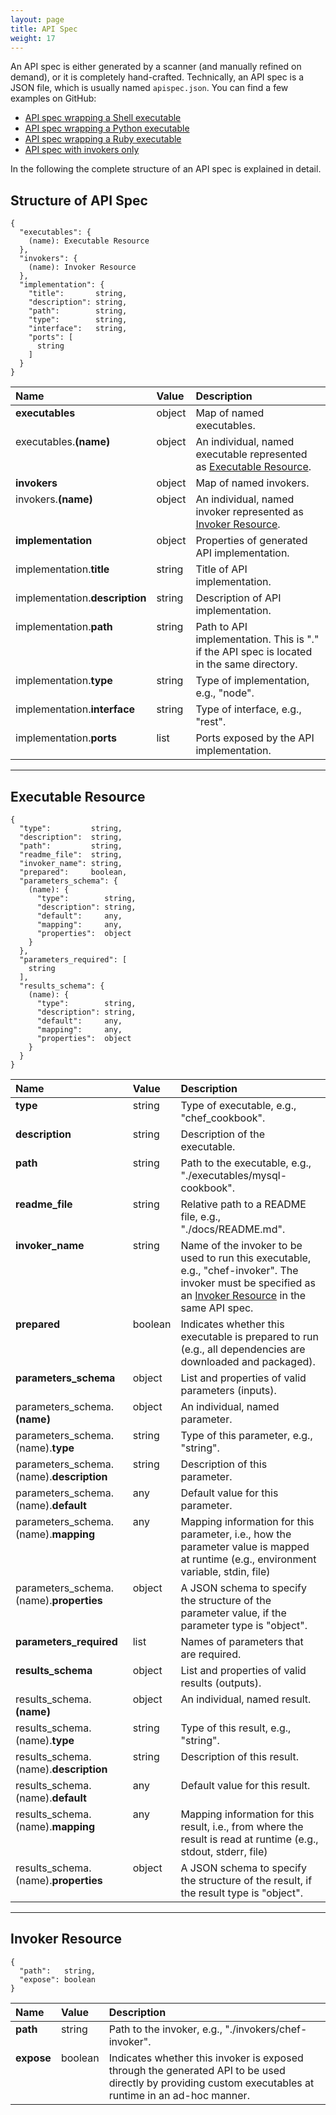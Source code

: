 ```yaml
---
layout: page
title: API Spec
weight: 17
---
```


An API spec is either generated by a scanner (and manually refined on demand), or it is completely hand-crafted. Technically, an API spec is a JSON file, which is usually named `apispec.json`. You can find a few examples on GitHub:

* [API spec wrapping a Shell executable](https://github.com/any2api/any2api-invoker-shell/blob/master/test/smoketest/apispec.json)
* [API spec wrapping a Python executable](https://github.com/any2api/any2api-invoker-python/blob/master/test/smoketest/apispec.json)
* [API spec wrapping a Ruby executable](https://github.com/any2api/any2api-invoker-ruby/blob/master/test/smoketest/apispec.json)
* [API spec with invokers only](https://github.com/jojow/clartigr/blob/master/apispec.json)

In the following the complete structure of an API spec is explained in detail.



## Structure of API Spec

    {
      "executables": {
        (name): Executable Resource
      },
      "invokers": {
        (name): Invoker Resource
      },
      "implementation": {
        "title":       string,
        "description": string,
        "path":        string,
        "type":        string,
        "interface":   string,
        "ports": [
          string
        ]
      }
    }

<table>
  <thead style="text-align: left;">
    <tr>
      <th>Name</th>
      <th>Value</th>
      <th>Description</th>
    </tr>
  </thead>
  <tbody style="vertical-align: top;">
    <tr>
      <td><strong>executables</strong></td>
      <td>object</td>
      <td>Map of named executables.</td>
    </tr>
    <tr>
      <td>executables.<strong>(name)</strong></td>
      <td>object</td>
      <td>An individual, named executable represented as <a href="#executable-resource">Executable Resource</a>.</td>
    </tr>
    <tr>
      <td><strong>invokers</strong></td>
      <td>object</td>
      <td>Map of named invokers.</td>
    </tr>
    <tr>
      <td>invokers.<strong>(name)</strong></td>
      <td>object</td>
      <td>An individual, named invoker represented as <a href="#invoker-resource">Invoker Resource</a>.</td>
    </tr>
    <tr>
      <td><strong>implementation</strong></td>
      <td>object</td>
      <td>Properties of generated API implementation.</td>
    </tr>
    <tr>
      <td>implementation.<strong>title</strong></td>
      <td>string</td>
      <td>Title of API implementation.</td>
    </tr>
    <tr>
      <td>implementation.<strong>description</strong></td>
      <td>string</td>
      <td>Description of API implementation.</td>
    </tr>
    <tr>
      <td>implementation.<strong>path</strong></td>
      <td>string</td>
      <td>Path to API implementation. This is "." if the API spec is located in the same directory.</td>
    </tr>
    <tr>
      <td>implementation.<strong>type</strong></td>
      <td>string</td>
      <td>Type of implementation, e.g., "node".</td>
    </tr>
    <tr>
      <td>implementation.<strong>interface</strong></td>
      <td>string</td>
      <td>Type of interface, e.g., "rest".</td>
    </tr>
    <tr>
      <td>implementation.<strong>ports</strong></td>
      <td>list</td>
      <td>Ports exposed by the API implementation.</td>
    </tr>
  </tbody>
</table>

<hr />

<a name="executable-resource"></a>
## Executable Resource

    {
      "type":         string,
      "description":  string,
      "path":         string,
      "readme_file":  string,
      "invoker_name": string,
      "prepared":     boolean,
      "parameters_schema": {
        (name): {
          "type":        string,
          "description": string,
          "default":     any,
          "mapping":     any,
          "properties":  object
        }
      },
      "parameters_required": [
        string
      ],
      "results_schema": {
        (name): {
          "type":        string,
          "description": string,
          "default":     any,
          "mapping":     any,
          "properties":  object
        }
      }
    }

<table>
  <thead style="text-align: left;">
    <tr>
      <th>Name</th>
      <th>Value</th>
      <th>Description</th>
    </tr>
  </thead>
  <tbody style="vertical-align: top;">
    <tr>
      <td><strong>type</strong></td>
      <td>string</td>
      <td>Type of executable, e.g., "chef_cookbook".</td>
    </tr>
    <tr>
      <td><strong>description</strong></td>
      <td>string</td>
      <td>Description of the executable.</td>
    </tr>
    <tr>
      <td><strong>path</strong></td>
      <td>string</td>
      <td>Path to the executable, e.g., "./executables/mysql-cookbook".</td>
    </tr>
    <tr>
      <td><strong>readme_file</strong></td>
      <td>string</td>
      <td>Relative path to a README file, e.g., "./docs/README.md".</td>
    </tr>
    <tr>
      <td><strong>invoker_name</strong></td>
      <td>string</td>
      <td>Name of the invoker to be used to run this executable, e.g., "chef-invoker". The invoker must be specified as an <a href="#invoker-resource">Invoker Resource</a> in the same API spec.</td>
    </tr>
    <tr>
      <td><strong>prepared</strong></td>
      <td>boolean</td>
      <td>Indicates whether this executable is prepared to run (e.g., all dependencies are downloaded and packaged).</td>
    </tr>
    <tr>
      <td><strong>parameters_schema</strong></td>
      <td>object</td>
      <td>List and properties of valid parameters (inputs).</td>
    </tr>
    <tr>
      <td>parameters_schema.<strong>(name)</strong></td>
      <td>object</td>
      <td>An individual, named parameter.</td>
    </tr>
    <tr>
      <td>parameters_schema.(name).<strong>type</strong></td>
      <td>string</td>
      <td>Type of this parameter, e.g., "string".</td>
    </tr>
    <tr>
      <td>parameters_schema.(name).<strong>description</strong></td>
      <td>string</td>
      <td>Description of this parameter.</td>
    </tr>
    <tr>
      <td>parameters_schema.(name).<strong>default</strong></td>
      <td>any</td>
      <td>Default value for this parameter.</td>
    </tr>
    <tr>
      <td>parameters_schema.(name).<strong>mapping</strong></td>
      <td>any</td>
      <td>Mapping information for this parameter, i.e., how the parameter value is mapped at runtime (e.g., environment variable, stdin, file)</td>
    </tr>
    <tr>
      <td>parameters_schema.(name).<strong>properties</strong></td>
      <td>object</td>
      <td>A JSON schema to specify the structure of the parameter value, if the parameter type is "object".</td>
    </tr>
    <tr>
      <td><strong>parameters_required</strong></td>
      <td>list</td>
      <td>Names of parameters that are required.</td>
    </tr>
    <tr>
      <td><strong>results_schema</strong></td>
      <td>object</td>
      <td>List and properties of valid results (outputs).</td>
    </tr>
    <tr>
      <td>results_schema.<strong>(name)</strong></td>
      <td>object</td>
      <td>An individual, named result.</td>
    </tr>
    <tr>
      <td>results_schema.(name).<strong>type</strong></td>
      <td>string</td>
      <td>Type of this result, e.g., "string".</td>
    </tr>
    <tr>
      <td>results_schema.(name).<strong>description</strong></td>
      <td>string</td>
      <td>Description of this result.</td>
    </tr>
    <tr>
      <td>results_schema.(name).<strong>default</strong></td>
      <td>any</td>
      <td>Default value for this result.</td>
    </tr>
    <tr>
      <td>results_schema.(name).<strong>mapping</strong></td>
      <td>any</td>
      <td>Mapping information for this result, i.e., from where the result is read at runtime (e.g., stdout, stderr, file)</td>
    </tr>
    <tr>
      <td>results_schema.(name).<strong>properties</strong></td>
      <td>object</td>
      <td>A JSON schema to specify the structure of the result, if the result type is "object".</td>
    </tr>
  </tbody>
</table>

<hr />

<a name="invoker-resource"></a>
## Invoker Resource

    {
      "path":   string,
      "expose": boolean
    }

<table>
  <thead style="text-align: left;">
    <tr>
      <th>Name</th>
      <th>Value</th>
      <th>Description</th>
    </tr>
  </thead>
  <tbody style="vertical-align: top;">
    <tr>
      <td><strong>path</strong></td>
      <td>string</td>
      <td>Path to the invoker, e.g., "./invokers/chef-invoker".</td>
    </tr>
    <tr>
      <td><strong>expose</strong></td>
      <td>boolean</td>
      <td>Indicates whether this invoker is exposed through the generated API to be used directly by providing custom executables at runtime in an ad-hoc manner.</td>
    </tr>
  </tbody>
</table>
